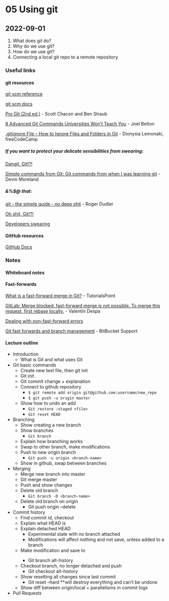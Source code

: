 # 05 Using git 

## 2022-09-01

1. What does git do?
2. Why do we use git?
3. How do we use git?
4. Connecting a local git repo to a remote repository

### Useful links

#### git resources

[git scm reference](https://git-scm.com/doc)

[git scm docs](https://git-scm.com/docs/git)

[Pro Git (2nd ed.)](https://git-scm.com/book/en/v2) - Scott Chacon and Ben Straub

[8 Advanced Git Commands Universities Won’t Teach You](https://betterprogramming.pub/8-advanced-git-commands-university-wont-teach-you-fe63b483d34b) - Joel Belton

[.gitignore File – How to Ignore Files and Folders in Git](https://www.freecodecamp.org/news/gitignore-file-how-to-ignore-files-and-folders-in-git/amp/) - Dionysia Lemonaki, freeCodeCamp

##### If you want to protect your delicate sensibilities from swearing:

[Dangit, Git!?!](https://dangitgit.com/en)

[Simple commands from Git: Git commands from when I was learning git](https://medium.com/all-things-devops/simple-commands-for-git-3a0c5d36b46e) - Devin Moreland

##### &%$@ that:

[git - the simple guide - no deep shit](https://rogerdudler.github.io/git-guide/) - Roger Dudler

[Oh shit, Git!?!](https://ohshitgit.com/)

[Developers swearing](https://twitter.com/gitlost)

#### GitHub resources

[GitHub Docs](https://docs.github.com/en)

### Notes

#### Whiteboard notes

#### Fast-forwards

[What is a fast-forward merge in Git?](https://www.tutorialspoint.com/what-is-a-fast-forward-merge-in-git) - TutorialsPoint

[GitLab: Merge blocked: fast-forward merge is not possible. To merge this request, first rebase locally.](https://medium.com/devops-with-valentine/gitlab-merge-blocked-fast-forward-merge-is-not-possible-7f86bf79e58b) - Valentin Despa

[Dealing with non-fast-forward errors](https://docs.github.com/en/get-started/using-git/dealing-with-non-fast-forward-errors)

[Git fast forwards and branch management](https://support.atlassian.com/bitbucket-cloud/docs/git-fast-forwards-and-branch-management/) - BitBucket Support

#### Lecture outline

- Introduction
  - What is Git and what uses Git
- Git basic commands
  - Create new text file, then git init
  - Git init .
  - Git commit change + explanation
  - Connect to github repository
    - `$ git remote add origin git@github.com:username/new_repo`
    - `$ git push -u origin master`
  - Show how to undo an add
    - `Git restore –staged <file>`
    - `Git reset HEAD`
- Branching
  - Show creating a new branch
  - Show branches
    - `Git branch`
  - Explain how branching works
  - Swap to other branch, make modifications
  - Push to new origin branch
    - `Git push -u origin <branch-name>`
  - Show in github, swap between branches
- Merging
  - Merge new branch into master
  - Git merge master <branch-name>
  - Push and show changes
  - Delete old branch
    - `Git branch -D <branch-name>`
  - Delete old branch on origin
    - Git push origin –delete <branch-name>
- Commit history
  - Find commit id, checkout
  - Explain what HEAD is
  - Explain detached HEAD
    - Experimental state with no branch attached
    - Modifications will affect nothing and not save, unless added to a branch
  - Make modification and save to <alt-history>
    - Git branch alt-history
  - Checkout branch, no longer detached and push
    - Git checkout alt-history
  - Show resetting all changes since last commit
    - Git reset –hard **will destroy everything and can’t be undone
  - Show diff between origin/local + parallelisms in commit logs
- Pull Requests
